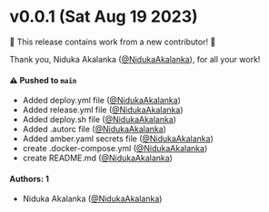 # v0.0.1 (Sat Aug 19 2023)

:tada: This release contains work from a new contributor! :tada:

Thank you, Niduka Akalanka ([@NidukaAkalanka](https://github.com/NidukaAkalanka)), for all your work!

#### ⚠️ Pushed to `main`

- Added deploy.yml file ([@NidukaAkalanka](https://github.com/NidukaAkalanka))
- Added release.yml file ([@NidukaAkalanka](https://github.com/NidukaAkalanka))
- Added deploy.sh file ([@NidukaAkalanka](https://github.com/NidukaAkalanka))
- Added .autorc file ([@NidukaAkalanka](https://github.com/NidukaAkalanka))
- Added amber.yaml secrets file ([@NidukaAkalanka](https://github.com/NidukaAkalanka))
- create .docker-compose.yml ([@NidukaAkalanka](https://github.com/NidukaAkalanka))
- create README.md ([@NidukaAkalanka](https://github.com/NidukaAkalanka))

#### Authors: 1

- Niduka Akalanka ([@NidukaAkalanka](https://github.com/NidukaAkalanka))
